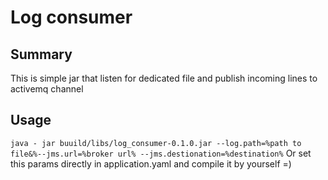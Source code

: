 # Log consumer


## Summary
This is simple jar that listen for dedicated file and publish incoming lines to activemq channel

## Usage
`java - jar buuild/libs/log_consumer-0.1.0.jar --log.path=%path to file&%--jms.url=%broker url% --jms.destionation=%destination%`
Or set this params directly in application.yaml and compile it by yourself =)